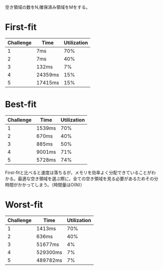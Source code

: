 空き領域の数をN,確保済み領域をMをする。

# First-fit

| Challenge | Time | Utilization |
| --------- | ---- | ----------- |
|     1     | 7ms  |   70%       |
|     2     | 7ms  |   40%       |
|     3     | 132ms|  7%         |
|     4     | 24359ms| 15%       |
|     5     | 17415ms| 15%       |

# Best-fit

| Challenge | Time | Utilization |
| --------- | ---- | ----------- |
|     1     | 1539ms  |   70%       |
|     2     | 670ms  |   40%       |
|     3     | 885ms|  50%         |
|     4     | 9001ms| 71%       |
|     5     | 5728ms| 74%       |

First-fitと比べると速度は落ちるが，メモリを効率よく分配できていることがわかる。最適な空き領域を選ぶ際に，全ての空き領域を見る必要があるためその分時間がかかってしまう。（時間量はO(N)）

# Worst-fit

| Challenge | Time | Utilization |
| --------- | ---- | ----------- |
|     1     | 1413ms  |   70%       |
|     2     | 636ms  |   40%       |
|     3     | 51677ms|  4%         |
|     4     | 529300ms| 7%       |
|     5     | 489782ms| 7%       |